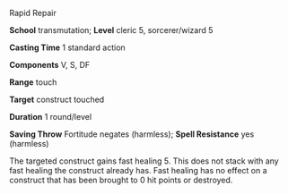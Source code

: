 Rapid Repair

**School** transmutation; **Level** cleric 5, sorcerer/wizard 5

**Casting Time** 1 standard action

**Components** V, S, DF

**Range** touch

**Target** construct touched

**Duration** 1 round/level

**Saving Throw** Fortitude negates (harmless); **Spell Resistance** yes (harmless)

The targeted construct gains fast healing 5. This does not stack with any fast healing the construct already has. Fast healing has no effect on a construct that has been brought to 0 hit points or destroyed.

